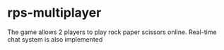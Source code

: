 # rps-multiplayer

The game allows 2 players to play rock paper scissors online.
Real-time chat system is also implemented
